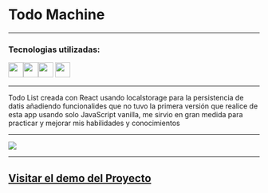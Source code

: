 # Todo Machine

--- 

### Tecnologias utilizadas:

<img src="https://cdn-icons-png.flaticon.com/512/174/174854.png" width='30px' ><img src="https://cdn-icons-png.flaticon.com/512/732/732190.png" width='30px' ><img src="https://cdn-icons-png.flaticon.com/512/5968/5968292.png" width='30px' >
<img src="https://cdn-icons-png.flaticon.com/512/1126/1126012.png" width='30px'>

--- 

Todo List creada con React usando localstorage para la persistencia de datis añadiendo funcionalides que no tuvo la primera versión que realice de esta app usando solo JavaScript vanilla, me sirvio en gran medida para practicar y mejorar mis habilidades y conocimientos

---

![](https://i.imgur.com/MPhbpMI.png)

---

## [Visitar el demo del Proyecto](https://brycot.github.io/todo-machine/) 
